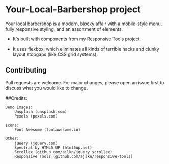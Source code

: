 # Your-Local-Barbershop project

Your local barbershop is a modern, blocky affair with a mobile-style menu, fully responsive styling,
and an assortment of elements.

- It's built with components from my Responsive Tools project.

- It uses flexbox, which eliminates all kinds of terrible hacks and clunky layout
  stopgaps (like CSS grid systems).

## Contributing

Pull requests are welcome. For major changes, please open an issue first
to discuss what you would like to change.

##Credits:

	Demo Images:
		Unsplash (unsplash.com)
		Pexels (pexels.com)

	Icons:
		Font Awesome (fontawesome.io)

	Other:
		jQuery (jquery.com)
		Spectral by HTML5 UP (html5up.net)
		Scrollex (github.com/ajlkn/jquery.scrollex)
		Responsive Tools (github.com/ajlkn/responsive-tools)
